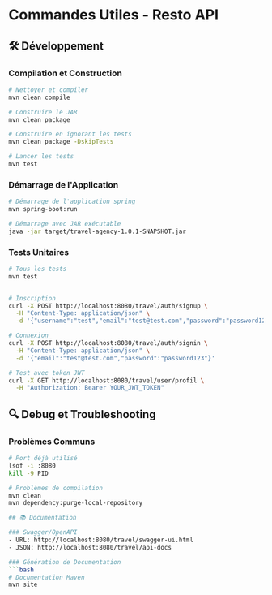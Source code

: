 # Commandes Utiles - Resto API

## 🛠️ Développement

### Compilation et Construction
```bash
# Nettoyer et compiler
mvn clean compile

# Construire le JAR
mvn clean package

# Construire en ignorant les tests
mvn clean package -DskipTests

# Lancer les tests
mvn test
```

### Démarrage de l'Application
```bash
# Démarrage de l'application spring
mvn spring-boot:run 

# Démarrage avec JAR exécutable
java -jar target/travel-agency-1.0.1-SNAPSHOT.jar
```

### Tests Unitaires
```bash
# Tous les tests
mvn test


# Inscription
curl -X POST http://localhost:8080/travel/auth/signup \
  -H "Content-Type: application/json" \
  -d '{"username":"test","email":"test@test.com","password":"password123"}'

# Connexion
curl -X POST http://localhost:8080/travel/auth/signin \
  -H "Content-Type: application/json" \
  -d '{"email":"test@test.com","password":"password123"}'

# Test avec token JWT
curl -X GET http://localhost:8080/travel/user/profil \
  -H "Authorization: Bearer YOUR_JWT_TOKEN"
```

## 🔍 Debug et Troubleshooting

### Problèmes Communs
```bash
# Port déjà utilisé
lsof -i :8080
kill -9 PID

# Problèmes de compilation
mvn clean
mvn dependency:purge-local-repository

## 📚 Documentation

### Swagger/OpenAPI
- URL: http://localhost:8080/travel/swagger-ui.html
- JSON: http://localhost:8080/travel/api-docs

### Génération de Documentation
```bash
# Documentation Maven
mvn site
